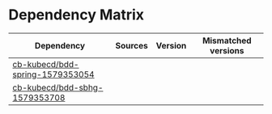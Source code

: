 # Dependency Matrix

Dependency | Sources | Version | Mismatched versions
---------- | ------- | ------- | -------------------
[cb-kubecd/bdd-spring-1579353054](https://github.com/cb-kubecd/bdd-spring-1579353054.git) |  | []() | 
[cb-kubecd/bdd-sbhg-1579353708](https://github.com/cb-kubecd/bdd-sbhg-1579353708.git) |  | []() | 

